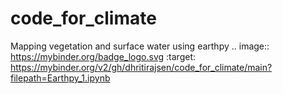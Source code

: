 # code_for_climate
Mapping vegetation and surface water using earthpy
.. image:: https://mybinder.org/badge_logo.svg
 :target: https://mybinder.org/v2/gh/dhritirajsen/code_for_climate/main?filepath=Earthpy_1.ipynb

